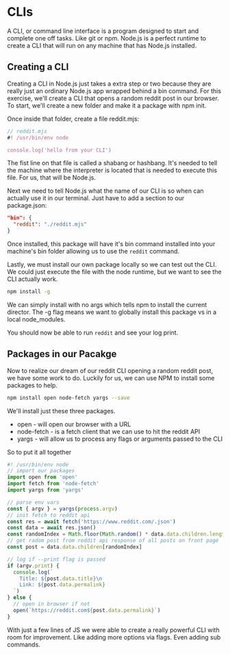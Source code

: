 # CLIs

A CLI, or command line interface is a program designed to start and complete one off tasks. Like git or npm. Node.js is a perfect runtime to create a CLI that will run on any machine that has Node.js installed.

## Creating a CLI

Creating a CLI in Node.js just takes a extra step or two because they are really just an ordinary Node.js app wrapped behind a bin command. For this exercise, we'll create a CLI that opens a random reddit post in our browser. To start, we'll create a new folder and make it a package with npm init.

Once inside that folder, create a file reddit.mjs:

```js
// reddit.mjs
#! /usr/bin/env node

console.log('hello from your CLI')
```

The fist line on that file is called a shabang or hashbang. It's needed to tell the machine where the interpreter is located that is needed to execute this file. For us, that will be Node.js.

Next we need to tell Node.js what the name of our CLI is so when can actually use it in our terminal. Just have to add a section to our package.json:

```json
"bin": {
  "reddit": "./reddit.mjs"
}
```

Once installed, this package will have it's bin command installed into your machine's bin folder allowing us to use the `reddit` command.

Lastly, we must install our own package locally so we can test out the CLI. We could just execute the file with the node runtime, but we want to see the CLI actually work.

```bash
npm install -g
```

We can simply install with no args which tells npm to install the current director. The -g flag means we want to globally install this package vs in a local node_modules.

You should now be able to run `reddit` and see your log print.

## Packages in our Pacakge

Now to realize our dream of our reddit CLI opening a random reddit post, we have some work to do. Luckily for us, we can use NPM to install some packages to help.

```bash
npm install open node-fetch yargs --save
```

We'll install just these three packages.

- open - will open our browser with a URL
- node-fetch - is a fetch client that we can use to hit the reddit API
- yargs - will allow us to process any flags or arguments passed to the CLI

So to put it all together

```js
#! /usr/bin/env node
// import our packages
import open from 'open'
import fetch from 'node-fetch'
import yargs from 'yargs'

// parse env vars
const { argv } = yargs(process.argv)
// init fetch to reddit api
const res = await fetch('https://www.reddit.com/.json')
const data = await res.json()
const randomIndex = Math.floor(Math.random() * data.data.children.length)
// get radom post from reddit api response of all posts on front page
const post = data.data.children[randomIndex]

// log if --print flag is passed
if (argv.print) {
  console.log(`
    Title: ${post.data.title}\n
    Link: ${post.data.permalink}
  `)
} else {
  // open in browser if not
  open(`https://reddit.com${post.data.permalink}`)
}
```

With just a few lines of JS we were able to create a really powerful CLI with room for improvement. Like adding more options via flags. Even adding sub commands.
